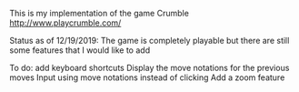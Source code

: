 This is my implementation of the game Crumble
http://www.playcrumble.com/

Status as of 12/19/2019:
The game is completely playable but there are still some features that I would like to add

To do:
add keyboard shortcuts
Display the move notations for the previous moves
Input using move notations instead of clicking
Add a zoom feature
